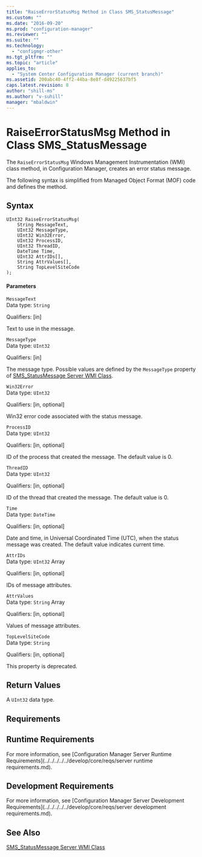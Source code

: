 ```yaml
---
title: "RaiseErrorStatusMsg Method in Class SMS_StatusMessage"
ms.custom: ""
ms.date: "2016-09-20"
ms.prod: "configuration-manager"
ms.reviewer: ""
ms.suite: ""
ms.technology: 
  - "configmgr-other"
ms.tgt_pltfrm: ""
ms.topic: "article"
applies_to: 
  - "System Center Configuration Manager (current branch)"
ms.assetid: 200abc40-4ff2-44ba-8e8f-d49225637bf5
caps.latest.revision: 8
author: "shill-ms"
ms.author: "v-suhill"
manager: "mbaldwin"
---
```

# RaiseErrorStatusMsg Method in Class SMS_StatusMessage
The `RaiseErrorStatusMsg` Windows Management Instrumentation (WMI) class method, in Configuration Manager, creates an error status message.  
  
 The following syntax is simplified from Managed Object Format (MOF) code and defines the method.  
  
## Syntax  
  
```  
UInt32 RaiseErrorStatusMsg(  
    String MessageText,  
    UInt32 MessageType,  
    UInt32 Win32Error,  
    UInt32 ProcessID,  
    UInt32 ThreadID,  
    DateTime Time,  
    UInt32 AttrIDs[],  
    String AttrValues[],  
    String TopLevelSiteCode  
);  
```  
  
#### Parameters  
 `MessageText`  
 Data type: `String`  
  
 Qualifiers: [in]  
  
 Text to use in the message.  
  
 `MessageType`  
 Data type: `UInt32`  
  
 Qualifiers: [in]  
  
 The message type. Possible values are defined by the `MessageType` property of [SMS_StatusMessage Server WMI Class](../../../../../develop/reference/core/servers/manage/sms_statusmessage-server-wmi-class.md).  
  
 `Win32Error`  
 Data type: `UInt32`  
  
 Qualifiers: [in, optional]  
  
 Win32 error code associated with the status message.  
  
 `ProcessID`  
 Data type: `UInt32`  
  
 Qualifiers: [in, optional]  
  
 ID of the process that created the message. The default value is 0.  
  
 `ThreadID`  
 Data type: `UInt32`  
  
 Qualifiers: [in, optional]  
  
 ID of the thread that created the message. The default value is 0.  
  
 `Time`  
 Data type: `DateTime`  
  
 Qualifiers: [in, optional]  
  
 Date and time, in Universal Coordinated Time (UTC), when the status message was created. The default value indicates current time.  
  
 `AttrIDs`  
 Data type: `UInt32` Array  
  
 Qualifiers: [in, optional]  
  
 IDs of message attributes.  
  
 `AttrValues`  
 Data type: `String` Array  
  
 Qualifiers: [in, optional]  
  
 Values of message attributes.  
  
 `TopLevelSiteCode`  
 Data type: `String`  
  
 Qualifiers: [in, optional]  
  
 This property is deprecated.  
  
## Return Values  
 A `UInt32` data type.  
  
## Requirements  
  
## Runtime Requirements  
 For more information, see [Configuration Manager Server Runtime Requirements](../../../../../develop/core/reqs/server runtime requirements.md).  
  
## Development Requirements  
 For more information, see [Configuration Manager Server Development Requirements](../../../../../develop/core/reqs/server development requirements.md).  
  
## See Also  
 [SMS_StatusMessage Server WMI Class](../../../../../develop/reference/core/servers/manage/sms_statusmessage-server-wmi-class.md)